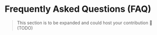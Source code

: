 # Frequently Asked Questions (FAQ)

> This section is to be expanded and could host your contribution :tada:
> (TODO)